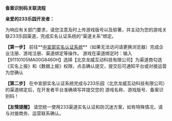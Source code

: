 **备案识别码关联流程**

**亲爱的233乐园开发者：**         

为响应有关部门要求，请您注意及时上传游戏版号以及软著，并主动为您的游戏关联233乐园渠道，完成实名认证系统的“渠道关系”绑定。  

**【第一步】** 前往**[中宣部实名认证系统](https://wlc.nppa.gov.cn/fcm_company/index.html#/login)**（如果无法访问请更换浏览器）完成企业注册、游戏注册、渠道绑定等操作。 游戏在渠道绑定时：输入【91110105MA00G8460H】选择【北京龙威互动科技有限公司】为渠道商勾选《实名上报》和《数据上报》权限，点击确认提交，提交后可通知平台或对接运营为您确认  

**【第二步】** 在中宣部实名认证系统完成与233乐园（北京龙威互动科技有限公司）的渠道绑定后，在开发者平台准确填写并提交您的 游戏名称、游戏版号、备案识别码！  

**【友情提醒】** 请您统一使用233渠道实名认证和防沉迷方案，如有特殊情况，请与对接商务、运营联系确认。
